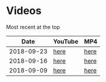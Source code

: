 # Videos

Most recent at the top

Date|YouTube|MP4
---|---|---
2018-09-23|[here](https://youtu.be/rg2jB2NB9MY)|[here](http://www.richelbilderbeek.nl/nature_zen_20180923.mp4)
2018-09-16|[here](https://youtu.be/ad49OX7_lww)|[here](http://www.richelbilderbeek.nl/nature_zen_20180916.mp4)
2018-09-09|[here](https://youtu.be/e-2ua3MeoyU)|[here](http://www.richelbilderbeek.nl/nature_zen_20180909.mp4)

